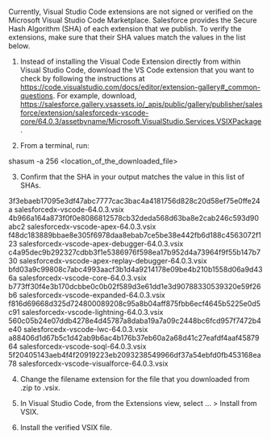 Currently, Visual Studio Code extensions are not signed or verified on the
Microsoft Visual Studio Code Marketplace. Salesforce provides the Secure Hash
Algorithm (SHA) of each extension that we publish. To verify the extensions,
make sure that their SHA values match the values in the list below.

1. Instead of installing the Visual Code Extension directly from within Visual
   Studio Code, download the VS Code extension that you want to check by
   following the instructions at
   https://code.visualstudio.com/docs/editor/extension-gallery#_common-questions.
   For example, download,
   https://salesforce.gallery.vsassets.io/_apis/public/gallery/publisher/salesforce/extension/salesforcedx-vscode-core/64.0.3/assetbyname/Microsoft.VisualStudio.Services.VSIXPackage.

2. From a terminal, run:

shasum -a 256 <location_of_the_downloaded_file>

3. Confirm that the SHA in your output matches the value in this list of SHAs.

3f3ebaeb17095e3df47abc7777cac3bac4a4181756d828c20d58ef75e0ffe24a  salesforcedx-vscode-64.0.3.vsix
4b966a164a873f0f0e8086812578cb32deda568d63ba8e2cab246c593d90abc2  salesforcedx-vscode-apex-64.0.3.vsix
f48dc183889bbae8e305f6978daa8ebab7ce5be38e442fb6d188c4563072f123  salesforcedx-vscode-apex-debugger-64.0.3.vsix
c4a95dec9b292327cdbb3f1e5386976f598ea17b952d4a73964f9f55b147b730  salesforcedx-vscode-apex-replay-debugger-64.0.3.vsix
bfd03a9c99808c7abc4993aacf3b1d4a9214178e09be4b210b1558d06a9d436a  salesforcedx-vscode-core-64.0.3.vsix
b773ff30f4e3b170dcbbe0c0b02f589d3e61dd1e3d90788330539320e59f26b6  salesforcedx-vscode-expanded-64.0.3.vsix
f816d69668d325d724800089208c95a8b04aff875fbb6ecf4645b5225e0d5c91  salesforcedx-vscode-lightning-64.0.3.vsix
560c05b24e07ddb4278e4d45787a8daba19a7a09c2448bc6fcd957f7472b4e40  salesforcedx-vscode-lwc-64.0.3.vsix
a88406d1d67b5c1d42ab9b6ac4b176b37eb60a2a68d41c27eafdf4aaf4587964  salesforcedx-vscode-soql-64.0.3.vsix
5f20405143aeb4f4f20919223eb2093238549966df37a54ebfd0fb453168ea78  salesforcedx-vscode-visualforce-64.0.3.vsix


4. Change the filename extension for the file that you downloaded from .zip to
.vsix.

5. In Visual Studio Code, from the Extensions view, select ... > Install from
VSIX.

6. Install the verified VSIX file.
